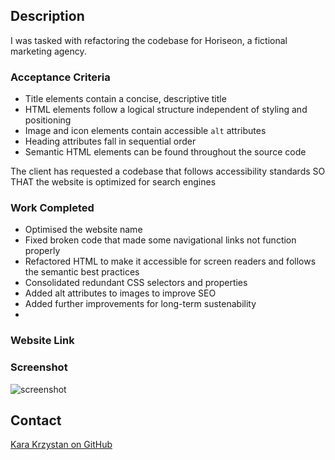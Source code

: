 ## Description

I was tasked with refactoring the codebase for Horiseon, a fictional marketing agency. 

### Acceptance Criteria

* Title elements contain a concise, descriptive title
* HTML elements follow a logical structure independent of styling and positioning
* Image and icon elements contain accessible `alt` attributes
* Heading attributes fall in sequential order
* Semantic HTML elements can be found throughout the source code

The client has requested a codebase that follows accessibility standards SO THAT the website is optimized for search engines

### Work Completed

* Optimised the website name
* Fixed broken code that made some navigational links not function properly
* Refactored HTML to make it accessible for screen readers and follows the semantic best practices
* Consolidated redundant CSS selectors and properties
* Added alt attributes to images to improve SEO
* Added further improvements for long-term sustenability
* 

### Website Link


### Screenshot

![screenshot](/assets/images/screenshot_horiseon.jpg)

## Contact
[Kara Krzystan on GitHub](http://github.com/kara-krzystan)